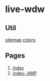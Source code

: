 # live-wdw

## Util
[sitemap](https://rawgit.com/cromozooom/live-wdw/master/sitemap.html)
[colors](https://rawgit.com/cromozooom/live-wdw/master/colors.html)

## Pages
1. [index](https://rawgit.com/cromozooom/live-wdw/master/index.html)
1. [ index- AMP](https://rawgit.com/cromozooom/live-wdw/master/index_amp.html)
